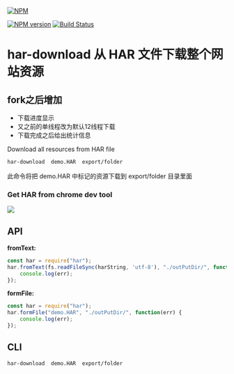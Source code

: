 [![NPM](https://nodei.co/npm/har-download.png?downloads=true)](https://nodei.co/npm/har-download/)

[![NPM version](https://badge.fury.io/js/har-download.png)](http://badge.fury.io/js/har-download) [![Build Status](https://travis-ci.org/wshxbqq/har-download.svg?branch=master)](https://travis-ci.org/wshxbqq/har-download)


# har-download 从 HAR 文件下载整个网站资源

## fork之后增加
- 下载进度显示
- 又之前的单线程改为默认12线程下载
- 下载完成之后给出统计信息

Download all resources from HAR file

```bash
har-download  demo.HAR  export/folder
```
此命令将把 demo.HAR 中标记的资源下载到 export/folder 目录里面

### Get HAR from chrome dev tool

![](https://raw.githubusercontent.com/wshxbqq/har-download/master/test/test.png)


## API

__fromText:__

```javascript
const har = require("har");
har.fromText(fs.readFileSync(harString, 'utf-8'), "./outPutDir/", function(err) {
    console.log(err);
});

```

__formFile:__

```javascript
const har = require("har");
har.formFile("demo.HAR", "./outPutDir/", function(err) {
    console.log(err);
});

```

## CLI

```bash
har-download  demo.HAR  export/folder
```

